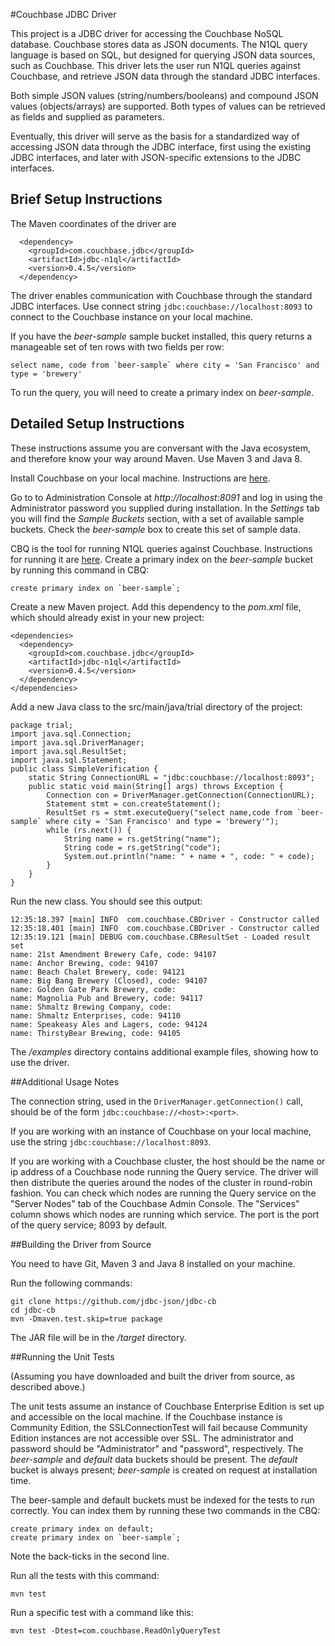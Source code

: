 #Couchbase JDBC Driver

This project is a JDBC driver for accessing the Couchbase NoSQL database. Couchbase stores data as JSON documents.
The N1QL query language is based on SQL, but designed for querying JSON data sources, such as Couchbase.
This driver lets the user run N1QL queries against Couchbase, and retrieve JSON data through the standard
JDBC interfaces. 

Both simple JSON values (string/numbers/booleans) and compound JSON values (objects/arrays) are supported.
Both types of values can be retrieved as fields and supplied as parameters.

Eventually, this driver will serve as the basis for a standardized way of accessing JSON data through
the JDBC interface, first using the existing JDBC interfaces, and later with JSON-specific extensions
to the JDBC interfaces.

## Brief Setup Instructions

The Maven coordinates of the driver are 

      <dependency>
        <groupId>com.couchbase.jdbc</groupId>
        <artifactId>jdbc-n1ql</artifactId>
        <version>0.4.5</version>
      </dependency>

The driver enables communication with Couchbase through the standard JDBC interfaces. Use connect string `jdbc:couchbase://localhost:8093` to connect to the Couchbase instance on your local machine.

If you have the *beer-sample* sample bucket installed, this query returns a manageable set of ten rows with two fields per row:

    select name, code from `beer-sample` where city = 'San Francisco' and type = 'brewery'

To run the query, you will need to create a primary index on *beer-sample*.

## Detailed Setup Instructions

These instructions assume you are conversant with the Java ecosystem, and therefore
know your way around Maven. Use Maven 3 and Java 8. 

Install Couchbase on your local machine. Instructions are [here](http://developer.couchbase.com/documentation/server/4.1/getting-started/installing.html).

Go to to Administration Console at *http://localhost:8091* and log in using the Administrator password you supplied during installation. In the *Settings* tab you will find the *Sample Buckets* section, with a set of available sample buckets. Check the *beer-sample* box to create this set of sample data.

CBQ is the tool for running N1QL queries against Couchbase. Instructions for running it are [here](http://developer.couchbase.com/documentation/server/4.1/n1ql/n1ql-intro/cbq.html). Create a primary index on the *beer-sample* bucket by running this command in CBQ:

    create primary index on `beer-sample`;
    
Create a new Maven project. Add this dependency to the *pom.xml* file, which should already exist in your new project:

    <dependencies>
      <dependency>
        <groupId>com.couchbase.jdbc</groupId>
        <artifactId>jdbc-n1ql</artifactId>
        <version>0.4.5</version>
      </dependency>
    </dependencies>
    
Add a new Java class to the src/main/java/trial directory of the project:

    package trial;
    import java.sql.Connection;
    import java.sql.DriverManager;
    import java.sql.ResultSet;
    import java.sql.Statement;
    public class SimpleVerification {
        static String ConnectionURL = "jdbc:couchbase://localhost:8093";
        public static void main(String[] args) throws Exception {
            Connection con = DriverManager.getConnection(ConnectionURL);
            Statement stmt = con.createStatement();
            ResultSet rs = stmt.executeQuery("select name,code from `beer-sample` where city = 'San Francisco' and type = 'brewery'");
            while (rs.next()) {
                String name = rs.getString("name");
                String code = rs.getString("code");
                System.out.println("name: " + name + ", code: " + code);
            }
        }
    }

Run the new class. You should see this output:

    12:35:18.397 [main] INFO  com.couchbase.CBDriver - Constructor called
    12:35:18.401 [main] INFO  com.couchbase.CBDriver - Constructor called
    12:35:19.121 [main] DEBUG com.couchbase.CBResultSet - Loaded result set
    name: 21st Amendment Brewery Cafe, code: 94107
    name: Anchor Brewing, code: 94107
    name: Beach Chalet Brewery, code: 94121
    name: Big Bang Brewery (Closed), code: 94107
    name: Golden Gate Park Brewery, code: 
    name: Magnolia Pub and Brewery, code: 94117
    name: Shmaltz Brewing Company, code: 
    name: Shmaltz Enterprises, code: 94110
    name: Speakeasy Ales and Lagers, code: 94124
    name: ThirstyBear Brewing, code: 94105
    
The */examples* directory contains additional example files, showing how to use the driver.

##Additional Usage Notes

The connection string, used in the `DriverManager.getConnection()` call, should be of the form  `jdbc:couchbase://<host>:<port>`.

If you are working with an instance of Couchbase on your local machine, use the string `jdbc:couchbase://localhost:8093`. 

If you are working with a Couchbase cluster, the host should be the name or ip address of a Couchbase node running the Query service.
The driver will then distribute the queries around the nodes of the cluster in round-robin fashion. You can check which nodes are
running the Query service on the "Server Nodes" tab of the Couchbase Admin Console. The "Services" column shows which nodes are
running which service. The port is the port of the query service; 8093 by default.

##Building the Driver from Source

You need to have Git, Maven 3 and Java 8 installed on your machine.

Run the following commands:

    git clone https://github.com/jdbc-json/jdbc-cb
    cd jdbc-cb
    mvn -Dmaven.test.skip=true package

The JAR file will be in the */target* directory.

##Running the Unit Tests

(Assuming you have downloaded and built the driver from source, as described above.)

The unit tests assume an instance of Couchbase Enterprise Edition is set up and accessible on
the local machine. If the Couchbase instance is Community Edition, the SSLConnectionTest will fail because
Community Edition instances are not accessible over SSL. 
The administrator and password should be "Administrator" and "password",
respectively. The *beer-sample* and *default* data buckets
should be present. The *default* bucket is always present; *beer-sample* is created on request at installation time.

The beer-sample and default buckets must be indexed for the tests to run correctly.
You can index them by running these two commands in the CBQ:

    create primary index on default;
    create primary index on `beer-sample`;
    
Note the back-ticks in the second line.

Run all the tests with this command:

    mvn test

Run a specific test with a command like this:

    mvn test -Dtest=com.couchbase.ReadOnlyQueryTest
